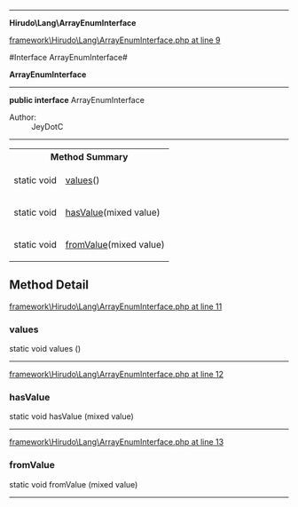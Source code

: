 

- - -

**Hirudo\Lang\ArrayEnumInterface**


<a href="https://github.com/JeyDotC/Hirudo/blob/master/framework/Hirudo/Lang/ArrayEnumInterface.php#L9" target='_blank'>framework\Hirudo\Lang\ArrayEnumInterface.php at line 9</a>

#Interface ArrayEnumInterface#

**ArrayEnumInterface**




- - -

<p><strong>public  interface</strong> <span>ArrayEnumInterface</span></p>

<div class="comment" id="overview_description"><p></p></div>

<dl>
<dt>Author:</dt>
<dd>JeyDotC</dd>
</dl>


<hr />

<table id="summary_method">
<tr><th colspan="2">Method Summary</th></tr>
<tr>
<td><span class='k'>static </span> <span class='nx'>void</span></td>
<td class="description"><p class="name"><a href="#values">values</a>()</p></td>
</tr>
<tr>
<td><span class='k'>static </span> <span class='nx'>void</span></td>
<td class="description"><p class="name"><a href="#hasvalue">hasValue</a>(mixed value)</p></td>
</tr>
<tr>
<td><span class='k'>static </span> <span class='nx'>void</span></td>
<td class="description"><p class="name"><a href="#fromvalue">fromValue</a>(mixed value)</p></td>
</tr>
</table>

<h2 id="detail_method">Method Detail</h2>

<a href="https://github.com/JeyDotC/Hirudo/blob/master/framework/Hirudo/Lang/ArrayEnumInterface.php#L11" target='_blank'>framework\Hirudo\Lang\ArrayEnumInterface.php at line 11</a>

<h3 id="values()">values</h3>
<span class='k'>static </span> <span class='nx'>void</span> <span class='nf'>values</span> ()

<div class="details">

</div>

- - -


<a href="https://github.com/JeyDotC/Hirudo/blob/master/framework/Hirudo/Lang/ArrayEnumInterface.php#L12" target='_blank'>framework\Hirudo\Lang\ArrayEnumInterface.php at line 12</a>

<h3 id="hasValue()">hasValue</h3>
<span class='k'>static </span> <span class='nx'>void</span> <span class='nf'>hasValue</span> (mixed value)

<div class="details">

</div>

- - -


<a href="https://github.com/JeyDotC/Hirudo/blob/master/framework/Hirudo/Lang/ArrayEnumInterface.php#L13" target='_blank'>framework\Hirudo\Lang\ArrayEnumInterface.php at line 13</a>

<h3 id="fromValue()">fromValue</h3>
<span class='k'>static </span> <span class='nx'>void</span> <span class='nf'>fromValue</span> (mixed value)

<div class="details">

</div>

- - -


